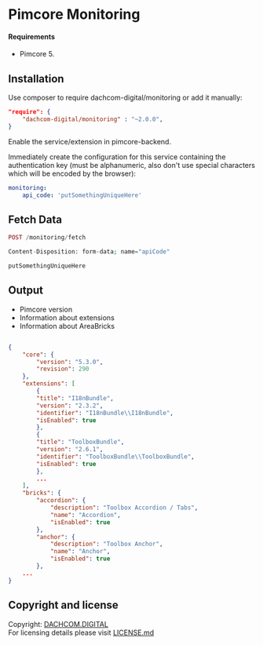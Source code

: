 # Pimcore Monitoring

#### Requirements
* Pimcore 5.

## Installation
Use composer to require dachcom-digital/monitoring or add it manually:

```json
"require": {
    "dachcom-digital/monitoring" : "~2.0.0",
}  
```

Enable the service/extension in pimcore-backend.

Immediately create the configuration for this service containing the authentication key (must be alphanumeric, also don't use special characters which will be encoded by the browser):

```yaml
monitoring:
    api_code: 'putSomethingUniqueHere' 
```

## Fetch Data
```php
POST /monitoring/fetch

Content-Disposition: form-data; name="apiCode"

putSomethingUniqueHere
```

## Output
- Pimcore version
- Information about extensions
- Information about AreaBricks

```json

{
    "core": {
        "version": "5.3.0",
        "revision": 290
    },
    "extensions": [
        {
        "title": "I18nBundle",
        "version": "2.3.2",
        "identifier": "I18nBundle\\I18nBundle",
        "isEnabled": true
        },
        {
        "title": "ToolboxBundle",
        "version": "2.6.1",
        "identifier": "ToolboxBundle\\ToolboxBundle",
        "isEnabled": true
        },
        ...
    ],
    "bricks": {
        "accordion": {
            "description": "Toolbox Accordion / Tabs",
            "name": "Accordion",
            "isEnabled": true
        },
        "anchor": {
            "description": "Toolbox Anchor",
            "name": "Anchor",
            "isEnabled": true
        },
    ...
}

```
## Copyright and license
Copyright: [DACHCOM.DIGITAL](http://dachcom-digital.ch)  
For licensing details please visit [LICENSE.md](LICENSE.md)  